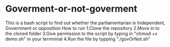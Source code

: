 # Goverment-or-not-goverment
This is a bash script to find out whether the parliamentarian is Independent, Government or opposition 
How to run
1.Clone the repository
2.Move in to the cloned folder
3.Give permission to the script by typing in "chmod +x demo.sh" in your termninal
4.Run the file by typping "./govOrNot.sh"
